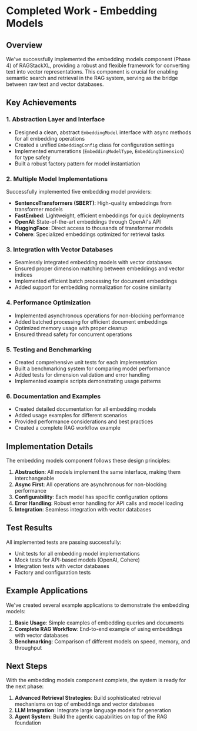 # Completed Work - Embedding Models

## Overview

We've successfully implemented the embedding models component (Phase 4) of RAGStackXL, providing a robust and flexible framework for converting text into vector representations. This component is crucial for enabling semantic search and retrieval in the RAG system, serving as the bridge between raw text and vector databases.

## Key Achievements

### 1. Abstraction Layer and Interface

- Designed a clean, abstract `EmbeddingModel` interface with async methods for all embedding operations
- Created a unified `EmbeddingConfig` class for configuration settings
- Implemented enumerations (`EmbeddingModelType`, `EmbeddingDimension`) for type safety
- Built a robust factory pattern for model instantiation

### 2. Multiple Model Implementations

Successfully implemented five embedding model providers:

- **SentenceTransformers (SBERT)**: High-quality embeddings from transformer models
- **FastEmbed**: Lightweight, efficient embeddings for quick deployments
- **OpenAI**: State-of-the-art embeddings through OpenAI's API
- **HuggingFace**: Direct access to thousands of transformer models
- **Cohere**: Specialized embeddings optimized for retrieval tasks

### 3. Integration with Vector Databases

- Seamlessly integrated embedding models with vector databases
- Ensured proper dimension matching between embeddings and vector indices
- Implemented efficient batch processing for document embeddings
- Added support for embedding normalization for cosine similarity

### 4. Performance Optimization

- Implemented asynchronous operations for non-blocking performance
- Added batched processing for efficient document embeddings
- Optimized memory usage with proper cleanup
- Ensured thread safety for concurrent operations

### 5. Testing and Benchmarking

- Created comprehensive unit tests for each implementation
- Built a benchmarking system for comparing model performance
- Added tests for dimension validation and error handling
- Implemented example scripts demonstrating usage patterns

### 6. Documentation and Examples

- Created detailed documentation for all embedding models
- Added usage examples for different scenarios
- Provided performance considerations and best practices
- Created a complete RAG workflow example

## Implementation Details

The embedding models component follows these design principles:

1. **Abstraction**: All models implement the same interface, making them interchangeable
2. **Async First**: All operations are asynchronous for non-blocking performance
3. **Configurability**: Each model has specific configuration options
4. **Error Handling**: Robust error handling for API calls and model loading
5. **Integration**: Seamless integration with vector databases

## Test Results

All implemented tests are passing successfully:

- Unit tests for all embedding model implementations
- Mock tests for API-based models (OpenAI, Cohere)
- Integration tests with vector databases
- Factory and configuration tests

## Example Applications

We've created several example applications to demonstrate the embedding models:

1. **Basic Usage**: Simple examples of embedding queries and documents
2. **Complete RAG Workflow**: End-to-end example of using embeddings with vector databases
3. **Benchmarking**: Comparison of different models on speed, memory, and throughput

## Next Steps

With the embedding models component complete, the system is ready for the next phase:

1. **Advanced Retrieval Strategies**: Build sophisticated retrieval mechanisms on top of embeddings and vector databases
2. **LLM Integration**: Integrate large language models for generation
3. **Agent System**: Build the agentic capabilities on top of the RAG foundation 